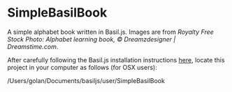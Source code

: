 # SimpleBasilBook

A simple alphabet book written in Basil.js. Images are from *Royalty Free Stock Photo: Alphabet learning book, © Dreamzdesigner | Dreamstime.com*.

After carefully following the Basil.js installation instructions [here](http://basiljs.ch/tutorials/installation-and-getting-started/), locate this project in your computer as follows (for OSX users): 

/Users/golan/Documents/basiljs/user/SimpleBasilBook 




